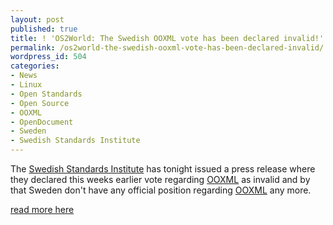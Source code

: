 ```yaml
---
layout: post
published: true
title: ! 'OS2World: The Swedish OOXML vote has been declared invalid!'
permalink: /os2world-the-swedish-ooxml-vote-has-been-declared-invalid/
wordpress_id: 504
categories:
- News
- Linux
- Open Standards
- Open Source
- OOXML
- OpenDocument
- Sweden
- Swedish Standards Institute
---
```



The <a href="http://www.sis.se/">Swedish Standards Institute</a> has tonight issued a press release where they declared this weeks earlier vote regarding <a href="http://en.wikipedia.org/wiki/Office_Open_XML">OOXML</a> as invalid and by that Sweden don't have any official position regarding <a href="http://en.wikipedia.org/wiki/Office_Open_XML">OOXML</a> any more.

<a href="http://www.os2world.com/content/view/14874/2/">read more here</a>
